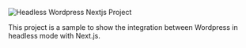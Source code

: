 ![Headless Wordpress Nextjs Project](https://user-images.githubusercontent.com/47753684/203439648-baf2b05b-317d-40d6-b675-623169286307.jpg)

This project is a sample to show the integration between Wordpress in headless mode with Next.js.
